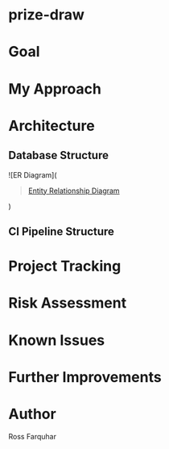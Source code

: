# prize-draw
# Goal
# My Approach
# Architecture
## Database Structure
![ER Diagram](<blockquote class="imgur-embed-pub" lang="en" data-id="a/5smW880"  ><a href="//imgur.com/a/5smW880">Entity Relationship Diagram</a></blockquote><script async src="//s.imgur.com/min/embed.js" charset="utf-8"></script>)
## CI Pipeline Structure
# Project Tracking
# Risk Assessment
# Known Issues
# Further Improvements
# Author
Ross Farquhar

